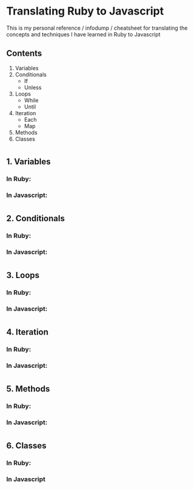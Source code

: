 # Translating Ruby to Javascript

This is my personal reference / infodump / cheatsheet for translating the concepts and techniques I have learned in Ruby to Javascript

## Contents

1. Variables
2. Conditionals
    * If
    * Unless
3. Loops
    * While
    * Until
4. Iteration
    * Each
    * Map
5. Methods
5. Classes

#

## 1. Variables

### In Ruby:

### In Javascript:

#

## 2. Conditionals

### In Ruby:

### In Javascript:

#

## 3. Loops

### In Ruby:

### In Javascript:

#

## 4. Iteration

### In Ruby:

### In Javascript:

#

## 5. Methods

### In Ruby:

### In Javascript:

#

## 6. Classes

### In Ruby:

### In Javascript

